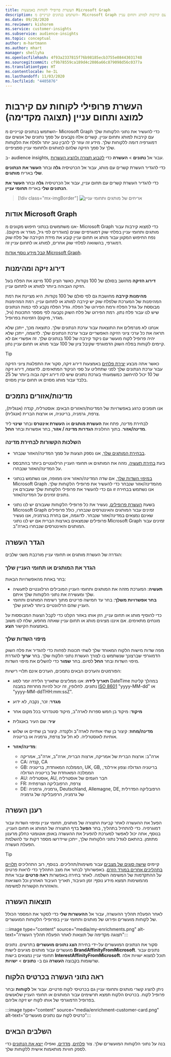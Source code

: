 ```yaml
---
title: העשרת פרופילי לקוחות באמצעות Microsoft Graph
description: השתמש בנתונים קנייניים מ- Microsoft Graph כדי להעשיר את נתוני הלקוחות שלך עם קירבות למותג ותחום עניין.
ms.date: 09/28/2020
ms.reviewer: kishorem
ms.service: customer-insights
ms.subservice: audience-insights
ms.topic: conceptual
author: m-hartmann
ms.author: mhart
manager: shellyha
ms.openlocfilehash: 4f93a2337815f76b98185ecb3755e08443031748
ms.sourcegitcommit: cf9b78559ca189d4c2086a66c879098d56c0377a
ms.translationtype: HT
ms.contentlocale: he-IL
ms.lasthandoff: 11/03/2020
ms.locfileid: "4405876"
---
```

# <a name="enrich-customer-profiles-with-brand-and-interest-affinities-preview"></a>העשרת פרופילי לקוחות עם קירבות למוצג ותחום עניין (תצוגה מקדימה)

השתמש בנתונים קנייניים מ- Microsoft Graph כדי להעשיר את נתוני הלקוחות שלך עם קירבות למותג ותחום עניין. קשרים אלה נקבעים על סמך נתונים של אנשים עם דמוגרפיה דומה ללקוחות שלך. מידע זה עוזר לך להבין טוב יותר ולפלח את הלקוחות שלך על סמך הזיקה שלהם למותגים ולתחומי עניין ספציפיים.

ב- audience insights, עבור אל **נתונים** > **העשרה** כדי [לקבוע תצורה ולהציג העשרות](enrichment-hub.md).

כדי להגדיר העשרת קשרים עם מותג, עבור אל הכרטיסיה **גלה** ובחר **העשר את הנתונים שלי** באריח **מותגים**.

כדי להגדיר העשרת קשרים עם תחום עניין, עבור אל הכרטיסיה **גלה** ובחר **העשר את הנתונים שלי** באריח **תחומי עניין**.

   > [!div class="mx-imgBorder"]
   > ![אריחים של מותגים ותחומי עניין](media/BrandsInterest-tile-Hub.png "אריחים של מותגים ותחומי עניין")

## <a name="about-microsoft-graph"></a>אודות Microsoft Graph

אנו משתמשים בנתוני חיפוש מקוונים מ- Microsoft Graph כדי למצוא קירבות עבור מותגים ותחומי עניין בפלחי שוק דמוגרפיים שונים (מוגדרים לפי גיל, מגדר או מיקום). נפח החיפוש המקוון עבור מותג או תחום עניין קובע את מידת הקירבה של פלח שוק דמוגרפי, בהשוואה לפלחי שוק אחרים, למותג או לתחום עניין זה.

[קבל מידע נוסף אודות Microsoft Graph](https://docs.microsoft.com/graph/overview).

## <a name="affinity-score-and-confidence"></a>דירוג זיקה ומהימנות

**דירוג הזיקה** מחושב בסולם של 100 נקודות, כאשר הציון 100 מייצג את הפלח בעל הזיקה הגבוהה ביותר למותג או לתחום עניין.

**מהימנות קירבה** מחושבת גם לפי סולם של 100 נקודות. היא מציינת את רמת המהימנות של המערכת שלפלח שוק יש קירבה למותג או לתחום עניין. רמת המהימנות מבוססת על גודל הפלח ורמת הפירוט של הפלח. גודל הפלח נקבע לפי כמות הנתונים שיש לנו עבור פלח נתון. רמת הפירוט של פלח השוק נקבעה לפי מספר התכונות (גיל, מגדר, מיקום) הזמינות בפרופיל.

אנחנו לא מנרמלים את התוצאות עבור ערכת הנתונים שלך. כתוצאה מכך, ייתכן שלא תראה את כל ערכי ציוני הזיקה האפשריים עבור ערכת הנתונים שלך. לדוגמה, ייתכן שלא יהיה פרופיל לקוח מועשר עם ניקוד קירבה של 100 בנתונים שלך. זה אפשרי אם לא קיימים לקוחות בפלח השוק הדמוגרפי שקיבל ציון של 100 עבור מותג או תחום עניין נתון.

> [!TIP]
> כאשר אתה מבצע [יצירת פלחים](segments.md) באמצעות דירוג זיקה, סקור את התפלגות ציוני הזיקה עבור ערכת הנתונים שלך לפני שתחליט על ספי הניקוד המתאימים. לדוגמה, דירוג זיקה של 10 יכול להיחשב כמשמעותי בערכת נתונים שיש לה דירוג זיקה גבוה ביותר של 25 בלבד עבור מותג מסוים או תחום עניין מסוים.

## <a name="supported-countriesregions"></a>מדינות/אזורים נתמכים

אנו תומכים כרגע באפשרויות של המדינות/האזורים הבאים: אוסטרליה, קנדה (אנגלית), צרפת, גרמניה, בריטניה, או ארצות הברית (אנגלית).

לבחירת מדינה, פתח את **העשרת מותגים** אוֹ **העשרת אינטרס** ובחר **שינוי** ליד **מדינה/אזור**. בתוך החלונית **הגדרות מדינה / אזור**, בחר אפשרות ובחר **החל**.

### <a name="implications-related-to-country-selection"></a>השלכות הקשורות לבחירת מדינה

- [בבחירת המותגים שלך](#define-your-brands-or-interests), אנו נספק הצעות על סמך המדינה/האזור שנבחר.

- בעת [בחירת תעשיה](#define-your-brands-or-interests), נזהה את המותגים או תחומי העניין הרלוונטיים ביותר בהתבסס על המדינה/האזור שנבחרו.

- [במיפוי השדות שלך](#map-your-fields), אם שדה המדינה/האזור אינו ממופה, אנו נשתמש בנתוני Microsoft Graph מהמדינה/אזור שנבחר כדי להעשיר את פרופילי הלקוחות שלך. אנו נשתמש בבחירה זו גם כדי להעשיר את פרופילי הלקוחות שלך שעבורם אין נתונים זמינים על המדינה/אזור.

- בשעת [העשרת פרופילים](#refresh-enrichment), נעשיר את כל פרופילי הלקוחות שעבורם יש לנו נתוני Microsoft Graph זמינים עבור המותגים והאינטרסים שנבחרו, כולל פרופילים שאינם נמצאים במדינה/אזור שנבחר. לדוגמה, אם בחרת בגרמניה, אנו נעשיר פרופילים שנמצאים בארצות הברית אם יש לנו נתוני Microsoft Graph זמינים עבור המותגים והאינטרסים שנבחרו בארה"ב.

## <a name="configure-enrichment"></a>הגדר העשרה

הגדרה של העשרת מותגים או תחומי עניין מורכבת משני שלבים:

### <a name="define-your-brands-or-interests"></a>הגדר את המותגים או תחומי העניין שלך

בחר באחת מהאפשרויות הבאות:

- **תעשיה**: המערכת מזהה את המותגים ותחומי העניין המובילים הרלוונטיים לתעשיה שלך ומעשירה את נתוני הלקוחות שלך איתם.
- **בחר אפשרויות משלך**: בחר עד חמישה פריטים מתוך רשימת המותגים ותחומי העניין שהם הרלוונטיים ביותר לארגון שלך.

כדי להוסיף מותג או תחום עניין, הזן אותו באזור הקלט כדי לקבל הצעות המבוססות על מונחים מתאימים. אם איננו מציגים מותג או תחום עניין שאתה מחפש, שלח לנו משוב באמצעות הקישור **הצע**.

### <a name="map-your-fields"></a>מיפוי השדות שלך

מפה שדות מישות הלקוח המאוחד שלך לשתי תכונות לפחות כדי להגדיר את פלח השוק הדמוגרפי שברצונך שנשתמש בו לצורך העשרת נתוני הלקוח שלך. בחר **ערוך** להגדרת מיפוי השדות ובחר **החל** לסיום. בחר **שמור** כדי להשלים את מיפוי השדות.

הפורמטים והערכים הבאים נתמכים, הערכים אינם תלויי רישיות:

- **תאריך לידה**: אנו ממליצים שתאריך הלידה יומר לסוג DateTime במהלך קליטת נתונים. לחלופין, זה יכול להיות מחרוזת במבנה [ISO 8601](https://www.iso.org/iso-8601-date-and-time-format.html) ‏"yyyy-MM-dd" או "yyyy-MM-ddTHH:mm:ssZ".
- **מגדר**: זכר, נקבה, לא ידוע
- **מיקוד**: מיקוד בן חמש ספרות לארה"ב, מיקוד סטנדרטי בכל מקום אחר
- **עִיר**: שם העיר באנגלית
- **מדינה/מחוז**: קיצור בן שתי אותיות לארה"ב ולקנדה. קיצור בן שתיים או שלוש אותיות לאוסטרליה. לא חל על צרפת, גרמניה או בריטניה.
- **מדינה/אזור**:

  - ארה"ב: ארצות הברית של אמריקה, ארצות הברית, ארה"ב, ארה"ב, אמריקה
  - CA: קנדה, CA
  - GB: הממלכה המאוחדת, בריטניה, UK, GB, בריטניה הגדולה וצפון אירלנד, הממלכה המאוחדת של בריטניה הגדולה
  - AU: אוסטרליה, AU, חבר העמים של אוסטרליה
  - FR: צרפת, הרפובליקה הצרפתית
  - DE: גרמניה, גרמניה, Deutschland, Allemagne, DE, הרפובליקה הפדרלית של גרמניה, הרפובליקה של גרמניה

## <a name="refresh-enrichment"></a>רענן העשרה

הפעל את ההעשרה לאחר קביעת התצורה של מותגים, תחומי עניין ומיפוי השדות עבור דמוגרפיה. כדי להתחיל בתהליך, בחר **הפעל** בדף התצורה של המותג או תחום העניין. בנוסף, אתה יכול לאפשר למערכת להפעיל את ההעשרה באופן אוטומטי כחלק מרענון מתוזמן.
בהתאם לגודל נתוני הלקוחות שלך, ייתכן שיידרשו מספר דקות עד להשלמת הפעלת העשרה.

> [!TIP]
> קיימים [שישה סוגים של מצבים](system.md#status-types) עבור משימות/תהליכים. בנוסף, רוב התהליכים [תלויים בתהליכים אחרים במורד הזרם](system.md#refresh-policies). באפשרותך לבחור את מצב התהליך כדי לראות פרטים על ההתקדמות של המשימה השלמה. לאחר בחירה באפשרות **ראה פרטים** עבור אחת מהמשימות תמצא מידע נוסף: זמן העיבוד, תאריך העיבוד האחרון וכל השגיאות והאזהרות הקשורות למשימה.

## <a name="enrichment-results"></a>תוצאות העשרה

לאחר הפעלת תהליך ההעשרה, עבור אל **ההעשרות שלי** כדי לסקור את המספר הכולל של לקוחות מועשרים ופירוט של מותגים ותחומי עניין בפרופילי הלקוחות המועשרים.

:::image type="content" source="media/my-enrichments.png" alt-text="תצוגה מקדימה של תוצאות לאחר הפעלת תהליך העשרה":::

סקור את הנתונים המועשרים על-ידי בחירת **הצג נתונים מועשרים** בתרשים. נתונים מועשרים עבור מותגים מגיעים לישות **BrandAffinityFromMicrosoft**. נתונים עבור תחומי עניין נמצאים בישות **InterestAffinityFromMicrosoft**. תוכל למצוא ישויות אלה שרשומות בקבוצה **העשרה** גם ב- **נתונים** > **ישויות**.

## <a name="see-enrichment-data-on-the-customer-card"></a>ראה נתוני העשרה בכרטיס הלקוח

ניתן להציג קשרי מותגים ותחומי עניין גם בכרטיסי לקוח פרטיים. עבור אל **לקוחות** ובחר פרופיל לקוח. בכרטיס הלקוח תמצא תרשימים עבור המותגים או תחומי העניין שלאנשים בפרופיל הדמוגרפי של אותו לקוח יש זיקה אליהם.

:::image type="content" source="media/enrichment-customer-card.png" alt-text="כרטיס לקוח עם נתונים מועשרים":::

## <a name="next-steps"></a>השלבים הבאים

בנה על נתוני הלקוחות המועשרים שלך. צור [פלחים](segments.md), [מדדים](measures.md), ואפילו [ייצא את הנתונים](export-destinations.md) כדי לספק חוויות מותאמות אישית ללקוחות שלך.
